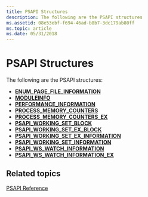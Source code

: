 ```yaml
---
title: PSAPI Structures
description: The following are the PSAPI structures
ms.assetid: 08e53ebf-f694-46ad-b8b7-3dc179ab80ff
ms.topic: article
ms.date: 05/31/2018
---
```


# PSAPI Structures

The following are the PSAPI structures:

-   [**ENUM\_PAGE\_FILE\_INFORMATION**](/windows/desktop/api/Psapi/ns-psapi-enum_page_file_information)
-   [**MODULEINFO**](/windows/desktop/api/Psapi/ns-psapi-moduleinfo)
-   [**PERFORMANCE\_INFORMATION**](/windows/desktop/api/Psapi/ns-psapi-performance_information)
-   [**PROCESS\_MEMORY\_COUNTERS**](/windows/desktop/api/Psapi/ns-psapi-process_memory_counters)
-   [**PROCESS\_MEMORY\_COUNTERS\_EX**](/windows/desktop/api/Psapi/ns-psapi-process_memory_counters_ex)
-   [**PSAPI\_WORKING\_SET\_BLOCK**](/windows/desktop/api/Psapi/ns-psapi-psapi_working_set_block)
-   [**PSAPI\_WORKING\_SET\_EX\_BLOCK**](/windows/desktop/api/Psapi/ns-psapi-psapi_working_set_ex_block)
-   [**PSAPI\_WORKING\_SET\_EX\_INFORMATION**](/windows/desktop/api/Psapi/ns-psapi-psapi_working_set_ex_information)
-   [**PSAPI\_WORKING\_SET\_INFORMATION**](/windows/desktop/api/Psapi/ns-psapi-psapi_working_set_information)
-   [**PSAPI\_WS\_WATCH\_INFORMATION**](/windows/desktop/api/Psapi/ns-psapi-psapi_ws_watch_information)
-   [**PSAPI\_WS\_WATCH\_INFORMATION\_EX**](/windows/desktop/api/Psapi/ns-psapi-psapi_ws_watch_information_ex)

## Related topics

<dl> <dt>

[PSAPI Reference](psapi-reference.md)
</dt> </dl>

 

 




